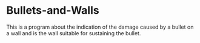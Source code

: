 # Bullets-and-Walls
This is a program about the indication of the damage caused by a bullet on a wall and is the wall suitable for sustaining the bullet.
